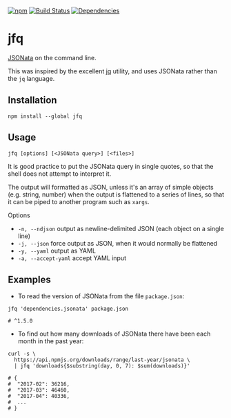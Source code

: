 [![npm](https://img.shields.io/npm/v/jfq.svg)](https://www.npmjs.com/package/jfq)
[![Build Status](https://travis-ci.org/blgm/jfq.svg?branch=master)](https://travis-ci.org/blgm/jfq)
[![Dependencies](https://david-dm.org/blgm/jfq.svg)](https://david-dm.org/blgm/jfq)

# jfq
[JSONata](http://jsonata.org/) on the command line.

This was inspired by the excellent [jq](https://stedolan.github.io/jq/) utility, and uses JSONata rather than the
`jq` language.

## Installation
```
npm install --global jfq
```

## Usage
```
jfq [options] [<JSONata query>] [<files>]
```

It is good practice to put the JSONata query in single quotes, so that the shell does
not attempt to interpret it.

The output will formatted as JSON, unless it's an array of simple objects (e.g. string, number)
when the output is flattened to a series of lines, so that it can be piped to another program such as `xargs`.

Options
- `-n, --ndjson` output as newline-delimited JSON (each object on a single line)
- `-j, --json` force output as JSON, when it would normally be flattened
- `-y, --yaml` output as YAML
- `-a, --accept-yaml` accept YAML input

## Examples
- To read the version of JSONata from the file `package.json`:
```
jfq 'dependencies.jsonata' package.json

# ^1.5.0
```

- To find out how many downloads of JSONata there have been each month in the past year:
```
curl -s \
  https://api.npmjs.org/downloads/range/last-year/jsonata \
  | jfq 'downloads{$substring(day, 0, 7): $sum(downloads)}'

# {
#  "2017-02": 36216,
#  "2017-03": 46460,
#  "2017-04": 40336,
#  ...
# }
```
